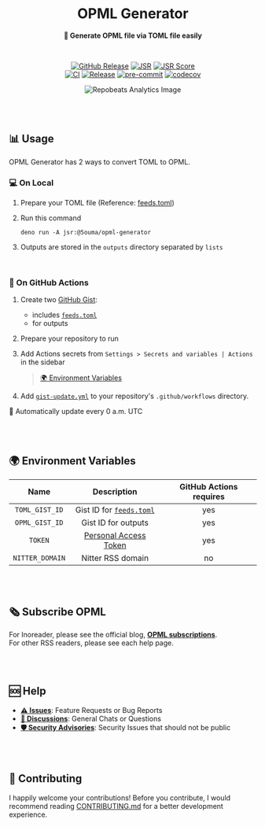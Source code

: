 <h1 align="center">OPML Generator</h1>

<div align="center">

**📰 Generate OPML file via TOML file easily**

<br />

[![GitHub Release](https://img.shields.io/github/v/release/5ouma/opml-generator?label=Release&style=flat-square)](https://github.com/5ouma/opml-generator/releases)
[![JSR](https://jsr.io/badges/@5ouma/opml-generator?style=flat-square)](https://jsr.io/@5ouma/opml-generator)
[![JSR Score](https://jsr.io/badges/@5ouma/opml-generator/score)](https://jsr.io/@5ouma/opml-generator)
<br />
[![CI](https://img.shields.io/github/actions/workflow/status/5ouma/opml-generator/ci.yml?label=CI&style=flat-square)](https://github.com/5ouma/opml-generator/actions/workflows/ci.yml)
[![Release](https://img.shields.io/github/actions/workflow/status/5ouma/opml-generator/release.yml?label=Release&style=flat-square)](https://github.com/5ouma/opml-generator/actions/workflows/release.yml)
[![pre-commit](https://img.shields.io/github/actions/workflow/status/5ouma/opml-generator/pre-commit.yml?label=pre-commit&style=flat-square)](https://github.com/5ouma/opml-generator/actions/workflows/pre-commit.yml)
[![codecov](https://codecov.io/github/5ouma/opml-generator/graph/badge.svg)](https://codecov.io/github/5ouma/opml-generator)

![Repobeats Analytics Image](https://repobeats.axiom.co/api/embed/aef561d5f4f31e815fc5a245abe752ac29d5ad01.svg)

</div>

<br /><br />

## 📊 Usage

OPML Generator has 2 ways to convert TOML to OPML.

### 💻 On Local

1. Prepare your TOML file (Reference:
   [feeds.toml](./.github/assets/example/feeds.toml))

2. Run this command

   ```she
   deno run -A jsr:@5ouma/opml-generator
   ```

3. Outputs are stored in the `outputs` directory separated by `lists`

<br />

### 🐙 On GitHub Actions

1. Create two [GitHub Gist](https://gist.github.com):

   - includes [`feeds.toml`](./.github/assets/example/feeds.toml)
   - for outputs

2. Prepare your repository to run

3. Add Actions secrets from `Settings > Secrets and variables | Actions` in the
   sidebar

   > [🌍 Environment Variables](#-environment-variables)

4. Add [`gist-update.yml`](./.github/workflows/gist-update.yml) to your
   repository's `.github/workflows` directory.

🎉 Automatically update every 0 a.m. UTC

<br /><br />

## 🌍 Environment Variables

|      Name       |        Description         | GitHub Actions requires |
| :-------------: | :------------------------: | :---------------------: |
| `TOML_GIST_ID`  | Gist ID for [`feeds.toml`] |           yes           |
| `OPML_GIST_ID`  |    Gist ID for outputs     |           yes           |
|     `TOKEN`     |  [Personal Access Token]   |           yes           |
| `NITTER_DOMAIN` |     Nitter RSS domain      |           no            |

[`feeds.toml`]: ./.github/assets/example/feeds.toml
[Personal Access Token]: https://github.com/settings/tokens/new?description=OPML%20Generator&scopes=gist

<br /><br />

## 🗞️ Subscribe OPML

For Inoreader, please see the official blog,
[**OPML subscriptions**](https://www.inoreader.com/blog/2014/05/opml-subscriptions.html).
<br /> For other RSS readers, please see each help page.

<br /><br />

## 🆘 Help

- [**⚠️ Issues**]: Feature Requests or Bug Reports
- [**💬 Discussions**]: General Chats or Questions
- [**🛡️ Security Advisories**]: Security Issues that should not be public

[**⚠️ Issues**]: https://github.com/5ouma/opml-generator/issues/new/choose
[**💬 Discussions**]: https://github.com/5ouma/opml-generator/discussions/new/choose
[**🛡️ Security Advisories**]: https://github.com/5ouma/opml-generator/security/advisories/new

<br /><br />

## 🎽 Contributing

I happily welcome your contributions! Before you contribute, I would recommend
reading [CONTRIBUTING.md](./.github/CONTRIBUTING.md) for a better development
experience.
